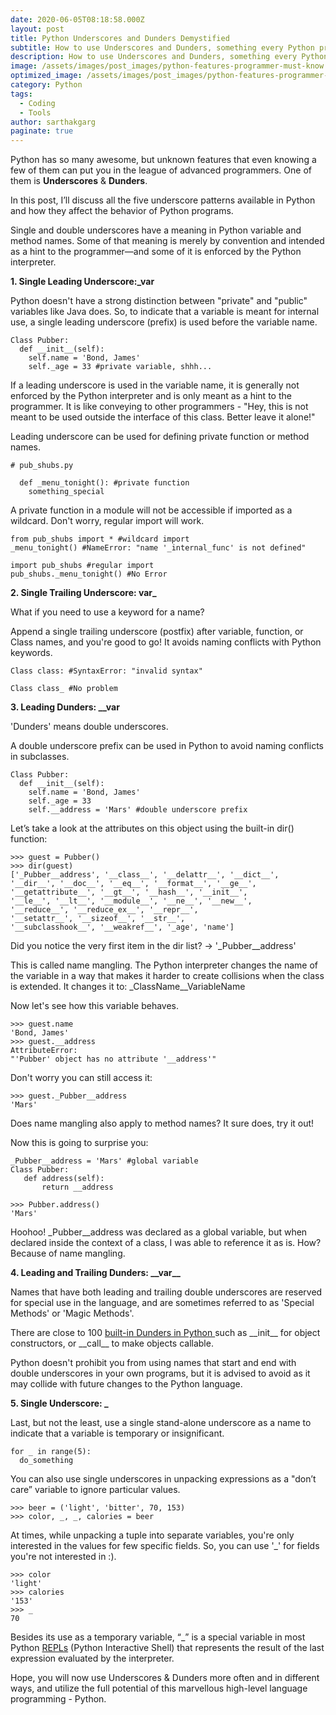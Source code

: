 ```yaml
---
date: 2020-06-05T08:18:58.000Z
layout: post
title: Python Underscores and Dunders Demystified
subtitle: How to use Underscores and Dunders, something every Python programmer must know
description: How to use Underscores and Dunders, something every Python programmer must know
image: /assets/images/post_images/python-features-programmer-must-know.webp
optimized_image: /assets/images/post_images/python-features-programmer-must-know.webp
category: Python
tags:
  - Coding
  - Tools
author: sarthakgarg
paginate: true
---
```

Python has so many awesome, but unknown features that even knowing a few of them can put you in the league of advanced programmers. One of them is **Underscores** & **Dunders**.

In this post, I’ll discuss all the five underscore patterns available in Python and how they affect the behavior of Python programs.

Single and double underscores have a meaning in Python variable and method names. Some of that meaning is merely by convention and intended as a hint to the programmer—and some of it is enforced by the Python interpreter.

**1. Single Leading Underscore:_var**

Python doesn't have a strong distinction between "private" and "public" variables like Java does. So, to indicate that a variable is meant for internal use, a single leading underscore (prefix) is used before the variable name.

```
Class Pubber:
  def __init__(self):
    self.name = 'Bond, James'
    self._age = 33 #private variable, shhh...
```

If a leading underscore is used in the variable name, it is generally not enforced by the Python interpreter and is only meant as a hint to the programmer. It is like conveying to other programmers - "Hey, this is not meant to be used outside the interface of this class. Better leave it alone!"

Leading underscore can be used for defining private function or method names. 

```
# pub_shubs.py

  def _menu_tonight(): #private function
    something_special
```

A private function in a module will not be accessible if imported as a wildcard. Don't worry, regular import will work. 

```
from pub_shubs import * #wildcard import
_menu_tonight() #NameError: "name '_internal_func' is not defined"

import pub_shubs #regular import
pub_shubs._menu_tonight() #No Error
```

**2. Single Trailing Underscore: var_**

What if you need to use a keyword for a name? 

Append a single trailing underscore (postfix) after variable, function, or Class names, and you're good to go! It avoids naming conflicts with Python keywords.

```
Class class: #SyntaxError: "invalid syntax"

Class class_ #No problem
```

**3. Leading Dunders: __var**

'Dunders' means double underscores.

A double underscore prefix can be used in Python to avoid naming conflicts in subclasses.

```
Class Pubber:
  def __init__(self):
    self.name = 'Bond, James'
    self._age = 33
    self.__address = 'Mars' #double underscore prefix
```

Let’s take a look at the attributes on this object using the built-in dir()
function:

```
>>> guest = Pubber()
>>> dir(guest)
['_Pubber__address', '__class__', '__delattr__', '__dict__',
'__dir__', '__doc__', '__eq__', '__format__', '__ge__',
'__getattribute__', '__gt__', '__hash__', '__init__',
'__le__', '__lt__', '__module__', '__ne__', '__new__',
'__reduce__', '__reduce_ex__', '__repr__',
'__setattr__', '__sizeof__', '__str__',
'__subclasshook__', '__weakref__', '_age', 'name']
```

Did you notice the very first item in the dir list? -> '_Pubber__address'

This is called name mangling. The Python interpreter changes the name of the variable in a way that makes it harder to create collisions when the class is extended. It changes it to: _ClassName__VariableName

Now let's see how this variable behaves.

```
>>> guest.name
'Bond, James'
>>> guest.__address
AttributeError:
"'Pubber' object has no attribute '__address'"
```

Don't worry you can still access it:

```
>>> guest._Pubber__address
'Mars'
```

Does name mangling also apply to method names? It sure does, try it out!

Now this is going to surprise you:

```
_Pubber__address = 'Mars' #global variable
Class Pubber:
   def address(self):
       return __address
```

```
>>> Pubber.address()
'Mars'
```

Hoohoo! _Pubber__address was declared as a global variable, but when declared inside the context of a class, I was able to reference it as is. How? Because of name mangling.

**4. Leading and Trailing Dunders: \_\_var\_\_**

Names that have both leading and trailing double underscores are reserved for special use in the language, and are sometimes referred to as 'Special Methods' or 'Magic Methods'.

There are close to 100 [built-in Dunders in Python ](https://docs.python.org/3/reference/datamodel.html#special-method-names)such as \_\_init\_\_ for object constructors, or \_\_call\_\_ to make objects callable. 

Python doesn't prohibit you from using names that start and end with double underscores in your own programs, but it is advised to avoid as it may collide with future changes to the Python language.

**5. Single Underscore: _**

Last, but not the least, use a single stand-alone underscore as a name to indicate that a variable is temporary or insignificant.

```
for _ in range(5):
  do_something
```

You can also use single underscores in unpacking expressions as a "don’t care” variable to ignore particular values.

```
>>> beer = ('light', 'bitter', 70, 153)
>>> color, _, _, calories = beer
```

At times, while unpacking a tuple into separate variables, you're only interested in the values for few specific fields. So, you can use '_' for fields you're not interested in :).

```
>>> color
'light'
>>> calories
'153'
>>> _
70
```

Besides its use as a temporary variable, “_” is a special variable in most Python [REPLs](https://pythonprogramminglanguage.com/repl/) (Python Interactive Shell) that represents the result of the last expression evaluated by the interpreter.

Hope, you will now use Underscores & Dunders more often and in different ways, and utilize the full potential of this marvellous high-level language programming - Python.